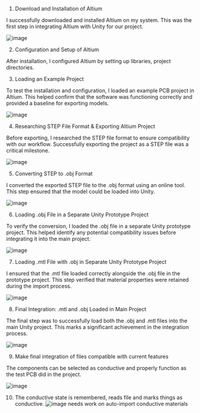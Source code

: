 1. Download and Installation of Altium

I successfully downloaded and installed Altium on my system. This was the first step in integrating Altium with Unity for our project.

![image](https://github.com/user-attachments/assets/90fcc915-b258-4815-908d-954fa0f9590c)

2. Configuration and Setup of Altium

After installation, I configured Altium by setting up libraries, project directories.

3. Loading an Example Project

To test the installation and configuration, I loaded an example PCB project in Altium. This helped confirm that the software was functioning correctly and provided a baseline for exporting models.

![image](https://github.com/user-attachments/assets/9da5566a-c066-4033-9f40-75f6e320a81d)

4. Researching STEP File Format & Exporting Altium Project

Before exporting, I researched the STEP file format to ensure compatibility with our workflow. Successfully exporting the project as a STEP file was a critical milestone.

![image](https://github.com/user-attachments/assets/fd9c93df-9e63-4554-aed1-88af696f5689)

5. Converting STEP to .obj Format

I converted the exported STEP file to the .obj format using an online tool. This step ensured that the model could be loaded into Unity.

![image](https://github.com/user-attachments/assets/e2cb77b1-8ee4-4410-938f-0c14c0abb3ff)

6. Loading .obj File in a Separate Unity Prototype Project

To verify the conversion, I loaded the .obj file in a separate Unity prototype project. This helped identify any potential compatibility issues before integrating it into the main project.

![image](https://github.com/user-attachments/assets/2fce52bf-7fc4-4e27-87b8-76308548fce3)

7. Loading .mtl File with .obj in Separate Unity Prototype Project

I ensured that the .mtl file loaded correctly alongside the .obj file in the prototype project. This step verified that material properties were retained during the import process.

![image](https://github.com/user-attachments/assets/8f1fbcc3-47ae-443b-a55c-ed69887de80d)

8. Final Integration: .mtl and .obj Loaded in Main Project

The final step was to successfully load both the .obj and .mtl files into the main Unity project. This marks a significant achievement in the integration process.

![image](https://github.com/user-attachments/assets/b5828e2f-9805-4dfe-ab0a-5fb45fa1b348)

9. Make final integration of files compatible with current features

The components can be selected as conductive and properly function as the test PCB did in the project.

![image](https://github.com/user-attachments/assets/118490e8-616a-43c2-934e-87411c69615d)

10. The conductive state is remembered, reads file and marks things as conductive.
    ![image](https://github.com/user-attachments/assets/bdfed200-58cd-47d6-977d-6f2649060922)
needs work on auto-import conductive materials

